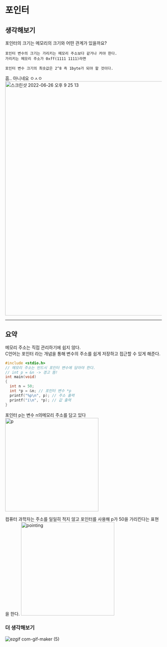 # 포인터 

## 생각해보기
포인터의 크기는 메모리의 크기와 어떤 관계가 있을까요?

```
포인터 변수의 크기는 가리키는 메모리 주소보다 같거나 커야 한다.
가리키는 메모리 주소가 0xff(1111 1111)라면 

포인터 변수 크기의 최솟값은 2^8 즉 1byte가 되야 할 것이다.
```
흠.. 아니네요 ㅇㅅㅇ
<img width="752" alt="스크린샷 2022-06-26 오후 9 25 13" src="https://user-images.githubusercontent.com/87258182/175814021-2bc00d15-2957-44e2-9a4b-13f200d65cda.png">

- - -

## 요약

메모리 주소는 직접 관리하기에 쉽지 않다.  
C언어는 포인터 라는 개념을 통해 변수의 주소를 쉽게 저장하고 접근할 수 있게 해준다.  

``` c
#include <stdio.h>
// 메모리 주소는 빈드시 포인터 변수에 담아야 한다.
// int p = &n -> 경고 뜸!
int main(void)
{
  int n = 50;
  int *p = &n; // 포인터 변수 *p
  printf("%p\n", p); // 주소 출력
  printf("i\n", *p); // 값 출력
}
```
포인터 p는 변수 n의메모리 주소를 담고 있다
<img width="300" alt="p" src="https://user-images.githubusercontent.com/87258182/175812851-c54ebc0f-3d06-42d3-933f-671ca658ff0b.png">

컴퓨터 과학자는 주소를 일일히 적지 않고 포인터를 사용해 p가 50을 가리킨다는 표현을 한다. 
<img width="300" alt="pointing" src="https://user-images.githubusercontent.com/87258182/175812853-f64de6b9-9829-4b36-9faf-cb3044f0af78.png">

### 더 생각해보기

![ezgif com-gif-maker (5)](https://user-images.githubusercontent.com/87258182/175813445-dd37a08e-c41c-4340-b6d1-d47226e8ad25.gif)

